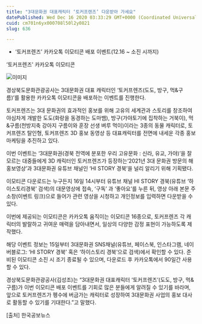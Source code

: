 ```yaml
---
title: "3대문화권 대표캐릭터 ‘토커프렌즈’ 다운받아 가세요"
datePublished: Wed Dec 16 2020 03:33:29 GMT+0000 (Coordinated Universal Time)
cuid: cm701n6yx000708l50l2y0821
slug: 636

---
```



- ‘토커프렌즈’ 카카오톡 이모티콘 배포 이벤트(12.16 ~ 소진 시까지)

‘토커프렌즈’ 카카오톡 이모티콘

![이미지](https://cdn.hashnode.com/res/hashnode/image/upload/v1739251846598/7ac1e86b-1477-4df5-879f-a21ee47d0063.jpeg)

경상북도문화관광공사는 3대문화권 대표 캐릭터인 ‘토커프렌즈(도도, 방구, 먹&구름)’를 활용한 카카오톡 이모티콘을 배포하는 이벤트를 진행한다.

토커프렌즈는 3대 문화권의 효과적인 홍보를 위해 고유의 세계관과 스토리를 창조하여 야심차게 개발한 도도(화랑을 동경하는 도마뱀), 방구(가야토기에 집착하는 거북이), 먹&구름(천방지축 강아지 구름이와 훈장 선생 벼루 먹이)이라는 3종의 동물 캐릭터로, 토커프렌즈 탈인형, 토커프렌즈 3D 홍보 동영상 등 대표캐릭터를 전면에 내세운 각종 홍보 마케팅을 추진하고 있다.

이번 이벤트는 ‘3대문화권(경북 전역에 분포한 우리 고유문화 : 신라, 유교, 가야)’을 잘 모르는 대중들에게 3D 캐릭터인 토커프렌즈가 등장하는‘2021년 3대 문화권 방문의 해 홍보영상’과 3대문화권 유튜브 채널인 ‘HI STORY 경북’을 널리 알리기 위해 기획됐다.

이모티콘 다운로드는 누구든지 16일 14시부터 유튜브 채널 HI STORY 경북(유튜브 ‘하이스토리경북’ 검색)의 대문영상에 접속, ‘구독’ 과 ‘좋아요’를 누른 뒤, 영상 아래 본문 주소창(이벤트 링크)으로 들어가 관련 영상을 시청하고 개인정보를 입력하면 다운받을 수 있다.

이번에 제공되는 이모티콘은 카카오톡 움직이는 이모티콘 16종으로, 토커프렌즈 각 캐릭터의 발랄하고 귀여운 매력을 담아내면서, 일상의 다양한 감정 표현이 가능하도록 제작했다.

해당 이벤트 정보는 15일부터 3대문화권 SNS채널(유튜브, 페이스북, 인스타그램, 네이버블로그: ‘HI STORY 경북’ 혹은 ‘하이스토리 경북’으로 검색)에서 확인할 수 있다. 준비된 이모티콘 소진 시 조기 종료될 수 있으며, 다운로드 후 카카오톡에서 90일간 사용할 수 있다.

경상북도문화관광공사(김성조)는 “3대문화권 대표캐릭터 ‘토커프렌즈’(도도, 방구, 먹&구름)가 이번 이모티콘 배포 이벤트를 기회로 많은 분들에게 알려질 수 있기를 바라며, 앞으로 토커프렌즈가 펭수에 버금가는 캐릭터로 성장하여 3대문화권 사업의 홍보 대사로 활동할 수 있기를 기대한다.”고 말했다.

[출처] 한국공보뉴스